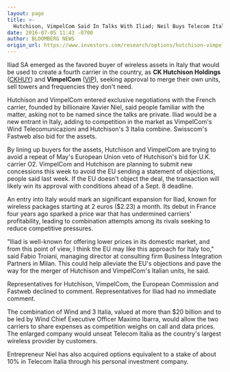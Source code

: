 ```yaml
---
layout: page
title: >-
  Hutchison, VimpelCom Said In Talks With Iliad; Neil Buys Telecom Italia Options
date: 2016-07-05 11:43 -0700
author: BLOOMBERG NEWS
origin_url: https://www.investors.com/research/options/hutchison-vimpelcom-said-in-talks-with-iliad-neil-buys-telecom-italia-options/
---
```






Iliad SA emerged as the favored buyer of wireless assets in Italy that would be used to create a fourth carrier in the country, as **CK Hutchison Holdings** ([CKHUY](https://research.investors.com/quote.aspx?symbol=CKHUY)) and **VimpelCom** ([VIP](https://research.investors.com/quote.aspx?symbol=VIP)), seeking approval to merge their own units, sell towers and frequencies they don't need.


Hutchison and VimpelCom entered exclusive negotiations with the French carrier, founded by billionaire Xavier Niel, said people familiar with the matter, asking not to be named since the talks are private. Iliad would be a new entrant in Italy, adding to competition in the market as VimpelCom's Wind Telecomunicazioni and Hutchison's 3 Italia combine. Swisscom's Fastweb also bid for the assets.


By lining up buyers for the assets, Hutchison and VimpelCom are trying to avoid a repeat of May's European Union veto of Hutchison's bid for U.K. carrier O2. VimpelCom and Hutchison are planning to submit new concessions this week to avoid the EU sending a statement of objections, people said last week. If the EU doesn't object the deal, the transaction will likely win its approval with conditions ahead of a Sept. 8 deadline.


An entry into Italy would mark an significant expansion for Iliad, known for wireless packages starting at 2 euros ($2.23) a month. Its debut in France four years ago sparked a price war that has undermined carriers' profitability, leading to combination attempts among its rivals seeking to reduce competitive pressures.


"Iliad is well-known for offering lower prices in its domestic market, and from this point of view, I think the EU may like this approach for Italy too," said Fabio Troiani, managing director at consulting firm Business Integration Partners in Milan. This could help alleviate the EU's objections and pave the way for the merger of Hutchison and VimpelCom's Italian units, he said.


Representatives for Hutchison, VimpelCom, the European Commission and Fastweb declined to comment. Representatives for Iliad had no immediate comment.


The combination of Wind and 3 Italia, valued at more than $20 billion and to be led by Wind Chief Executive Officer Maximo Ibarra, would allow the two carriers to share expenses as competition weighs on call and data prices. The enlarged company would unseat Telecom Italia as the country's largest wireless provider by customers.


Entrepreneur Niel has also acquired options equivalent to a stake of about 10% in Telecom Italia through his personal investment company.




